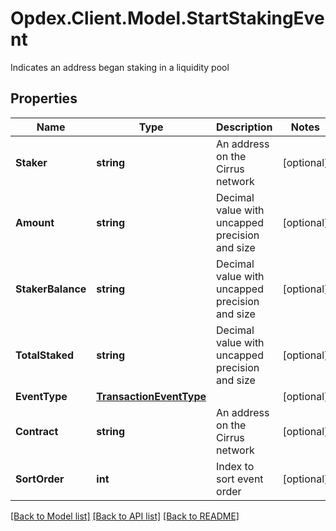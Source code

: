# Opdex.Client.Model.StartStakingEvent
Indicates an address began staking in a liquidity pool

## Properties

Name | Type | Description | Notes
------------ | ------------- | ------------- | -------------
**Staker** | **string** | An address on the Cirrus network | [optional] 
**Amount** | **string** | Decimal value with uncapped precision and size | [optional] 
**StakerBalance** | **string** | Decimal value with uncapped precision and size | [optional] 
**TotalStaked** | **string** | Decimal value with uncapped precision and size | [optional] 
**EventType** | [**TransactionEventType**](TransactionEventType.md) |  | [optional] 
**Contract** | **string** | An address on the Cirrus network | [optional] 
**SortOrder** | **int** | Index to sort event order | [optional] 

[[Back to Model list]](../README.md#documentation-for-models) [[Back to API list]](../README.md#documentation-for-api-endpoints) [[Back to README]](../README.md)

